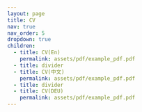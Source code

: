 ```yaml
---
layout: page
title: CV
nav: true
nav_order: 5
dropdown: true
children:
  - title: CV(En)
    permalink: assets/pdf/example_pdf.pdf
  - title: divider
  - title: CV(中文)
    permalink: assets/pdf/example_pdf.pdf
  - title: divider
  - title: CV(DEU)
    permalink: assets/pdf/example_pdf.pdf
---
```

